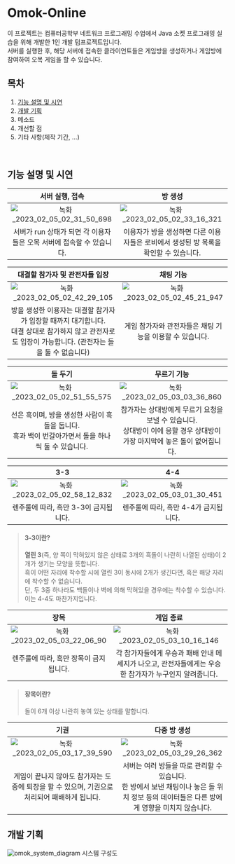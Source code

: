 # Omok-Online


이 프로젝트는 컴퓨터공학부 네트워크 프로그래밍 수업에서 Java 소켓 프로그래밍 실습을 위해 개발한 1인 개발 텀프로젝트입니다. </br>
서버를 실행한 후, 해당 서버에 접속한 클라이언트들은 게임방을 생성하거나 게임방에 참여하여 오목 게임을 할 수 있습니다.

## 목차
1. [기능 설명 및 시연](#기능-설명-및-시연)
2. [개발 기획](#개발-기획)
3. 메소드
4. 개선할 점
5. 기타 사항(제작 기간, ...)
</br>

## 기능 설명 및 시연
| 서버 실행, 접속 | 방 생성 |
|:--------------:|:------:|
|![녹화_2023_02_05_02_31_50_698](https://user-images.githubusercontent.com/96832560/216781404-79c99e27-6eda-4730-b722-29beeb23d053.gif)|![녹화_2023_02_05_02_33_16_321](https://user-images.githubusercontent.com/96832560/216781411-ddf1a7ae-3f66-4d89-a2a7-7926b58fc291.gif)|
| 서버가 run 상태가 되면 각 이용자들은 오목 서버에 접속할 수 있습니다. | 이용자가 방을 생성하면 다른 이용자들은 로비에서 생성된 방 목록을 확인할 수 있습니다. |

| 대결할 참가자 및 관전자들 입장 | 채팅 기능 |
|:----------------------------:|:--------:|
|![녹화_2023_02_05_02_42_29_105](https://user-images.githubusercontent.com/96832560/216781787-33160874-4cb2-45a5-8617-b0e1e9ecc311.gif)|![녹화_2023_02_05_02_45_21_947](https://user-images.githubusercontent.com/96832560/216781910-d2e0dcfd-ebef-421a-b101-6a9d5c5d0519.gif)|
| 방을 생성한 이용자는 대결할 참가자가 입장할 때까지 대기합니다. </br>대결 상대로 참가하지 않고 관전자로도 입장이 가능합니다. (관전자는 돌을 둘 수 없습니다)| 게임 참가자와 관전자들은 채팅 기능을 이용할 수 있습니다. |

| 돌 두기 | 무르기 기능 |
|:------:|:-----------:|
|![녹화_2023_02_05_02_51_55_575](https://user-images.githubusercontent.com/96832560/216782171-26320795-2b28-4974-9d2c-56035f702004.gif)|![녹화_2023_02_05_03_03_36_860](https://user-images.githubusercontent.com/96832560/216782642-3b4fb0c0-5f01-4ac8-aa24-3a337db2090f.gif)|
| 선은 흑이며, 방을 생성한 사람이 흑돌을 둡니다. </br>흑과 백이 번갈아가면서 돌을 하나씩 둘 수 있습니다. | 참가자는 상대방에게 무르기 요청을 보낼 수 있습니다. </br>상대방이 이에 응할 경우 상대방이 가장 마지막에 놓은 돌이 없어집니다. |

| 3-3 | 4-4 |
|:---:|:---:|
|![녹화_2023_02_05_02_58_12_832](https://user-images.githubusercontent.com/96832560/216782452-2f82e8af-7b82-452b-a550-48d5be8d3f31.gif)|![녹화_2023_02_05_03_01_30_451](https://user-images.githubusercontent.com/96832560/216782561-4d9e74f2-f07b-41b2-af2c-71b9ed1dc505.gif)|
| 렌주룰에 따라, 흑만 3-3이 금지됩니다. | 렌주룰에 따라, 흑만 4-4가 금지됩니다.|
> #### 3-3이란?
> **열린 3**(즉, 양 쪽이 막혀있지 않은 상태로 3개의 흑돌이 나란히 나열된 상태)이 2개가 생기는 모양을 뜻합니다. </br>
> 흑이 어떤 자리에 착수할 시에 열린 3이 동시에 2개가 생긴다면, 흑은 해당 자리에 착수할 수 없습니다. </br>
> 단, 두 3중 하나라도 백돌이나 벽에 의해 막혀있을 경우에는 착수할 수 있습니다. 이는 4-4도 마찬가지입니다.

| 장목 | 게임 종료 |
|:--------:|:------------:|
|![녹화_2023_02_05_03_22_06_90](https://user-images.githubusercontent.com/96832560/216783316-959a18a4-6b15-4514-875a-467847a3cc21.gif)|![녹화_2023_02_05_03_10_16_146](https://user-images.githubusercontent.com/96832560/216782878-bc8c1057-6637-4bc9-aa7d-11a089fff09b.gif)|
| 렌주룰에 따라, 흑만 장목이 금지됩니다. | 각 참가자들에게 우승과 패배 안내 메세지가 나오고, 관전자들에게는 우승한 참가자가 누구인지 알려줍니다. |
> #### 장목이란?
> 돌이 6개 이상 나란히 놓여 있는 상태를 말합니다.

| 기권 | 다중 방 생성 |
|:----:|:-----------:|
|![녹화_2023_02_05_03_17_39_590](https://user-images.githubusercontent.com/96832560/216783161-1098b08d-e38c-4a5f-a22d-485a36f360dc.gif)|![녹화_2023_02_05_03_29_26_362](https://user-images.githubusercontent.com/96832560/216783677-b42a3c21-a928-459e-8802-e9c21e0fa864.gif)|
| 게임이 끝나지 않아도 참가자는 도중에 퇴장을 할 수 있으며, 기권으로 처리되어 패배하게 됩니다. | 서버는 여러 방들을 따로 관리할 수 있습니다. </br>한 방에서 보낸 채팅이나 놓은 돌 위치 정보 등의 데이터들은 다른 방에게 영향을 미치지 않습니다. |


## 개발 기획
![omok_system_diagram](https://user-images.githubusercontent.com/96832560/217282479-14f30635-e314-4afd-9600-21b404e041e5.png)
시스템 구성도
